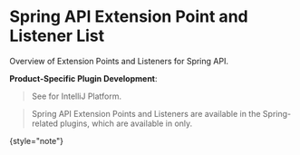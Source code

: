 <!-- Copyright 2000-2025 JetBrains s.r.o. and contributors. Use of this source code is governed by the Apache 2.0 license. -->

# Spring API Extension Point and Listener List
<primary-label ref="IntelliJIDEA_Ultimate"/>

<link-summary>Overview of Extension Points and Listeners for Spring API.</link-summary>

<tldr>

**Product-Specific Plugin Development**: [](spring_api.md)

</tldr>

> See [](intellij_platform_extension_point_list.md) for IntelliJ Platform.

> Spring API Extension Points and Listeners are available in the Spring-related plugins,
> which are available in [](idea_ultimate.md) only.
>
{style="note"}

<include from="generated_spring_extension_point_list.md" element-id="content"/>
